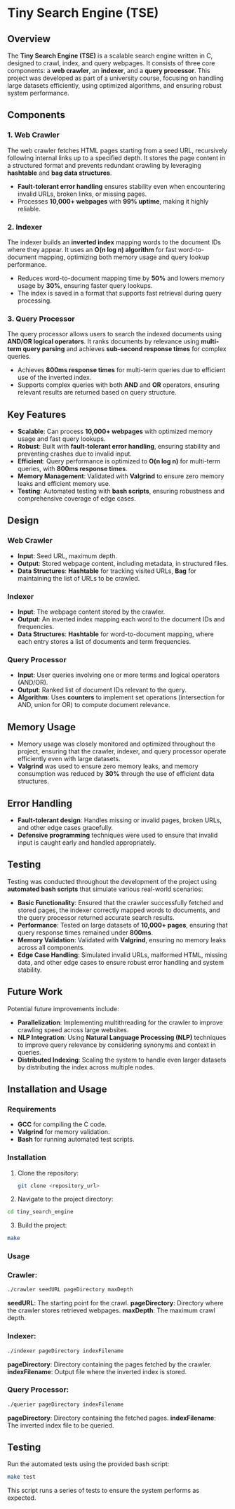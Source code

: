 # Tiny Search Engine (TSE)

## Overview
The **Tiny Search Engine (TSE)** is a scalable search engine written in C, designed to crawl, index, and query webpages. It consists of three core components: a **web crawler**, an **indexer**, and a **query processor**. This project was developed as part of a university course, focusing on handling large datasets efficiently, using optimized algorithms, and ensuring robust system performance.

## Components

### 1. Web Crawler
The web crawler fetches HTML pages starting from a seed URL, recursively following internal links up to a specified depth. It stores the page content in a structured format and prevents redundant crawling by leveraging **hashtable** and **bag data structures**.

- **Fault-tolerant error handling** ensures stability even when encountering invalid URLs, broken links, or missing pages.
- Processes **10,000+ webpages** with **99% uptime**, making it highly reliable.

### 2. Indexer
The indexer builds an **inverted index** mapping words to the document IDs where they appear. It uses an **O(n log n) algorithm** for fast word-to-document mapping, optimizing both memory usage and query lookup performance.

- Reduces word-to-document mapping time by **50%** and lowers memory usage by **30%**, ensuring faster query lookups.
- The index is saved in a format that supports fast retrieval during query processing.

### 3. Query Processor
The query processor allows users to search the indexed documents using **AND/OR logical operators**. It ranks documents by relevance using **multi-term query parsing** and achieves **sub-second response times** for complex queries.

- Achieves **800ms response times** for multi-term queries due to efficient use of the inverted index.
- Supports complex queries with both **AND** and **OR** operators, ensuring relevant results are returned based on query structure.

## Key Features
- **Scalable**: Can process **10,000+ webpages** with optimized memory usage and fast query lookups.
- **Robust**: Built with **fault-tolerant error handling**, ensuring stability and preventing crashes due to invalid input.
- **Efficient**: Query performance is optimized to **O(n log n)** for multi-term queries, with **800ms response times**.
- **Memory Management**: Validated with **Valgrind** to ensure zero memory leaks and efficient memory use.
- **Testing**: Automated testing with **bash scripts**, ensuring robustness and comprehensive coverage of edge cases.

## Design

### Web Crawler
- **Input**: Seed URL, maximum depth.
- **Output**: Stored webpage content, including metadata, in structured files.
- **Data Structures**: **Hashtable** for tracking visited URLs, **Bag** for maintaining the list of URLs to be crawled.

### Indexer
- **Input**: The webpage content stored by the crawler.
- **Output**: An inverted index mapping each word to the document IDs and frequencies.
- **Data Structures**: **Hashtable** for word-to-document mapping, where each entry stores a list of documents and term frequencies.

### Query Processor
- **Input**: User queries involving one or more terms and logical operators (AND/OR).
- **Output**: Ranked list of document IDs relevant to the query.
- **Algorithm**: Uses **counters** to implement set operations (intersection for AND, union for OR) to compute document relevance.

## Memory Usage
- Memory usage was closely monitored and optimized throughout the project, ensuring that the crawler, indexer, and query processor operate efficiently even with large datasets.
- **Valgrind** was used to ensure zero memory leaks, and memory consumption was reduced by **30%** through the use of efficient data structures.

## Error Handling
- **Fault-tolerant design**: Handles missing or invalid pages, broken URLs, and other edge cases gracefully.
- **Defensive programming** techniques were used to ensure that invalid input is caught early and handled appropriately.

## Testing

Testing was conducted throughout the development of the project using **automated bash scripts** that simulate various real-world scenarios:

- **Basic Functionality**: Ensured that the crawler successfully fetched and stored pages, the indexer correctly mapped words to documents, and the query processor returned accurate search results.
- **Performance**: Tested on large datasets of **10,000+ pages**, ensuring that query response times remained under **800ms**.
- **Memory Validation**: Validated with **Valgrind**, ensuring no memory leaks across all components.
- **Edge Case Handling**: Simulated invalid URLs, malformed HTML, missing data, and other edge cases to ensure robust error handling and system stability.

## Future Work
Potential future improvements include:
- **Parallelization**: Implementing multithreading for the crawler to improve crawling speed across large websites.
- **NLP Integration**: Using **Natural Language Processing (NLP)** techniques to improve query relevance by considering synonyms and context in queries.
- **Distributed Indexing**: Scaling the system to handle even larger datasets by distributing the index across multiple nodes.

## Installation and Usage

### Requirements
- **GCC** for compiling the C code.
- **Valgrind** for memory validation.
- **Bash** for running automated test scripts.

### Installation
1. Clone the repository:
   ```bash
   git clone <repository_url>
   ```

2. Navigate to the project directory:
```bash
cd tiny_search_engine
```

3. Build the project:
```bash
make
```

### Usage
### Crawler:
```bash
./crawler seedURL pageDirectory maxDepth
```
**seedURL**: The starting point for the crawl.
**pageDirectory**: Directory where the crawler stores retrieved webpages.
**maxDepth**: The maximum crawl depth.

### Indexer:
```bash
./indexer pageDirectory indexFilename
```
**pageDirectory**: Directory containing the pages fetched by the crawler.
**indexFilename**: Output file where the inverted index is stored.

### Query Processor:
```bash
./querier pageDirectory indexFilename
```
**pageDirectory**: Directory containing the fetched pages.
**indexFilename**: The inverted index file to be queried.

## Testing
Run the automated tests using the provided bash script:
```bash
make test
```
This script runs a series of tests to ensure the system performs as expected.
